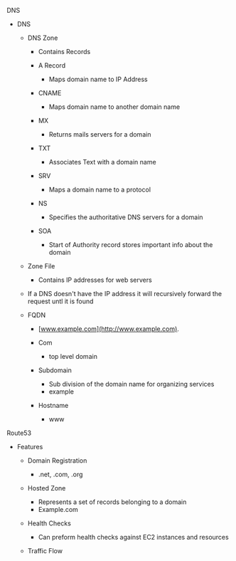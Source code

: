 DNS

- DNS
    
    - DNS Zone
        
        - Contains Records
        - A Record
            
            - Maps domain name to IP Address
        - CNAME
            
            - Maps domain name to another domain name
        - MX
            
            - Returns mails servers for a domain
        - TXT
            
            - Associates Text with a domain name
        - SRV
            
            - Maps a domain name to a protocol
        - NS
            
            - Specifies the authoritative DNS servers for a domain
        - SOA
            
            - Start of Authority record stores important info about the domain
    - Zone File
        
        - Contains IP addresses for web servers
    - If a DNS doesn't have the IP address it will recursively forward the request untl it is found
    - FQDN
        
        - [www.example.com](http://www.example.com).
        - Com
            
            - top level domain
        - Subdomain
            
            - Sub division of the domain name for organizing services
            - example
        - Hostname
            
            - www
 
Route53

- Features
    
    - Domain Registration
        
        - .net, .com, .org
    - Hosted Zone
        
        - Represents a set of records belonging to a domain
        - Example.com
    - Health Checks
        
        - Can preform health checks against EC2 instances and resources
    - Traffic Flow